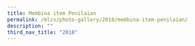 ```yaml
---
title: Membina item Penilaian
permalink: /mlcs/photo-gallery/2018/membina-item-penilaian/
description: ""
third_nav_title: "2018"
---
```

